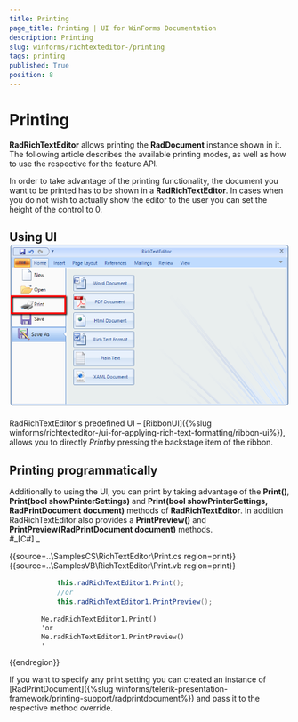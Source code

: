```yaml
---
title: Printing
page_title: Printing | UI for WinForms Documentation
description: Printing
slug: winforms/richtexteditor-/printing
tags: printing
published: True
position: 8
---
```


# Printing



__RadRichTextEditor__ allows printing the __RadDocument__ instance shown in it. The following article describes the
        available printing modes, as well as how to use the respective for the feature API.
      

In order to take advantage of the printing functionality, the document you want to be printed has to be shown in a __RadRichTextEditor__. In
        cases when you do not wish to actually show the editor to the user you can set the height of the control to 0.
      

## Using UI![richtexteditor-printing 001](images/richtexteditor-printing001.png)

RadRichTextEditor's predefined UI – [RibbonUI]({%slug winforms/richtexteditor-/ui-for-applying-rich-text-formatting/ribbon-ui%}), allows you to
          directly *Print*by pressing the backstage item of the ribbon.
        

## Printing programmatically

Additionally to using the UI, you can print by taking advantage of the __Print()__,
          __Print(bool showPrinterSettings)__ and __Print(bool showPrinterSettings, RadPrintDocument document)__ methods of
          __RadRichTextEditor__. In addition RadRichTextEditor also provides a __PrintPreview()__ and 
          __PrintPreview(RadPrintDocument document)__ methods.         
        #_[C#] _

	



{{source=..\SamplesCS\RichTextEditor\Print.cs region=print}} 
{{source=..\SamplesVB\RichTextEditor\Print.vb region=print}} 

````C#
            this.radRichTextEditor1.Print();
            //or
            this.radRichTextEditor1.PrintPreview();
````
````VB.NET
        Me.radRichTextEditor1.Print()
        'or
        Me.radRichTextEditor1.PrintPreview()
        '
````

{{endregion}} 




If you want to specify any print setting you can created an instance of [RadPrintDocument]({%slug winforms/telerik-presentation-framework/printing-support/radprintdocument%}) and 
        pass it to the respective method override.
        
